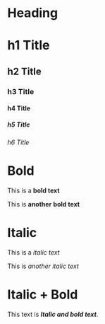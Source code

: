 # Heading

# h1 Title
## h2 Title
### h3 Title
#### h4 Title
##### h5 Title
###### h6 Title

# Bold

This is a **bold text**

This is **another** **bold text**

# Italic

This is a *italic text*

This is *another* *italic text*

# Italic + Bold

This text is ***Italic and bold text***.